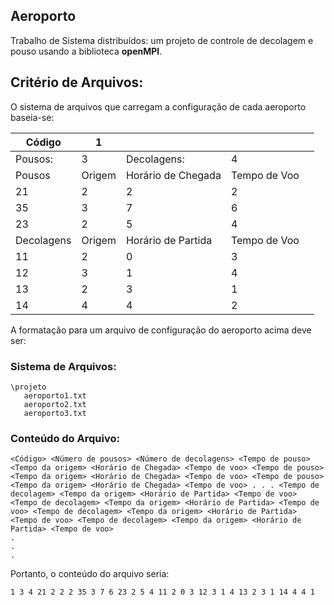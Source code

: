 ## Aeroporto 

Trabalho de Sistema distribuídos: um projeto de controle de decolagem e pouso usando a biblioteca **openMPI**.

## Critério de Arquivos:
O sistema de arquivos que carregam a configuração de cada aeroporto baseia-se:

| Código | 1 |   |   |   |
|--------|---|---|---|---|
|Pousos:        |3   |Decolagens:   |4   |   
|Pousos        |Origem   |Horário de Chegada   |Tempo de Voo   |   
|   21     | 2  | 2  | 2  |   
|   35     | 3  | 7  | 6  |   
|   23     |  2 | 5  | 4  |
|Decolagens        |Origem   |Horário de Partida|Tempo de Voo   |
|   11     | 2  | 0  | 3  |   
|   12     | 3  | 1  | 4  |   
|   13     |  2 | 3  | 1  |
|   14     |  4 | 4  | 2  |

A formatação para um arquivo de configuração do aeroporto acima deve ser:
### Sistema de Arquivos: 
```
\projeto
   aeroporto1.txt
   aeroporto2.txt
   aeroporto3.txt
```

### Conteúdo do Arquivo:
```
<Código> <Número de pousos> <Número de decolagens> <Tempo de pouso> <Tempo da origem> <Horário de Chegada> <Tempo de voo> <Tempo de pouso> <Tempo da origem> <Horário de Chegada> <Tempo de voo> <Tempo de pouso> <Tempo da origem> <Horário de Chegada> <Tempo de voo> . . . <Tempo de decolagem> <Tempo da origem> <Horário de Partida> <Tempo de voo> <Tempo de decolagem> <Tempo da origem> <Horário de Partida> <Tempo de voo> <Tempo de decolagem> <Tempo da origem> <Horário de Partida> <Tempo de voo> <Tempo de decolagem> <Tempo da origem> <Horário de Partida> <Tempo de voo>
.
.
.
```

Portanto, o conteúdo do arquivo seria:

```
1 3 4 21 2 2 2 35 3 7 6 23 2 5 4 11 2 0 3 12 3 1 4 13 2 3 1 14 4 4 1
```